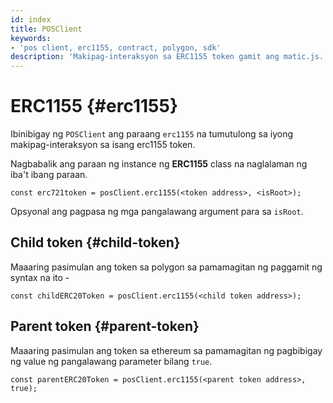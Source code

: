 ```yaml
---
id: index
title: POSClient
keywords:
- 'pos client, erc1155, contract, polygon, sdk'
description: 'Makipag-interaksyon sa ERC1155 token gamit ang matic.js.'
---
```


# ERC1155 {#erc1155}

Ibinibigay ng `POSClient` ang paraang `erc1155` na tumutulong sa iyong makipag-interaksyon sa isang erc1155 token.

Nagbabalik ang paraan ng instance ng **ERC1155** class na naglalaman ng iba't ibang paraan.

```
const erc721token = posClient.erc1155(<token address>, <isRoot>);
```

Opsyonal ang pagpasa ng mga pangalawang argument para sa `isRoot`.

## Child token {#child-token}

Maaaring pasimulan ang token sa polygon sa pamamagitan ng paggamit ng syntax na ito -

```
const childERC20Token = posClient.erc1155(<child token address>);
```

## Parent token {#parent-token}

Maaaring pasimulan ang token sa ethereum sa pamamagitan ng pagbibigay ng value ng pangalawang parameter bilang `true`.

```
const parentERC20Token = posClient.erc1155(<parent token address>, true);
```
